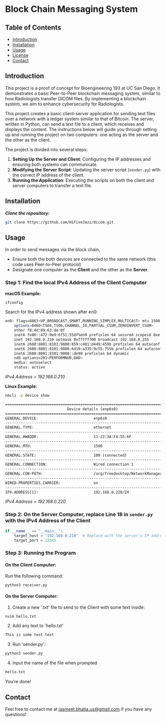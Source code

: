 # Block Chain Messaging System

## Table of Contents

- [Introduction](#introduction)
- [Installation](#installation)
- [Usage](#usage)
- [License](#license)
- [Contact](#contact)

## Introduction
This project is a proof of concept for Bioengineering 193 at UC San Diego. It demonstrates a basic Peer-to-Peer blockchain messaging system, similar to how Radiologists transfer DICOM files. By implementing a blockchain system, we aim to enhance cybersecurity for Radiologists.

This project creates a basic client-server application for sending text files over a network with a ledger system similar to that of Bitcoin. The server, written in Python, can send a text file to a client, which receives and displays the content. The instructions below will guide you through setting up and running the project on two computers: one acting as the server and the other as the client.

The project is divided into several steps:

1. **Setting Up the Server and Client**: Configuring the IP addresses and ensuring both systems can communicate.
2. **Modifying the Server Script**: Updating the server script (`sender.py`) with the correct IP address of the client.
3. **Running the Application**: Executing the scripts on both the client and server computers to transfer a text file.

## Installation
***Clone the repository:***
```bash
git clone https://github.com/HiFiveJazz/dicom.git
```
## Usage

In order to send messages via the block chain, 
- Ensure both the both devices are connected to the same network (this code uses Peer-to-Peer protocol)
- Designate one computer as the **Client** and the other as the **Server**.

### Step 1: Find the local IPv4 Address of the Client Computer

**macOS Example:**

```bash
ifconfig
```
Search for the IPv4 address shown after en0:

```bash
en0: flags=8863<UP,BROADCAST,SMART,RUNNING,SIMPLEX,MULTICAST> mtu 1500
	options=6460<TSO4,TSO6,CHANNEL_IO,PARTIAL_CSUM,ZEROINVERT_CSUM>
	ether f8:4d:89:63:de:0f
	inet6 fe80::472:9e9:6f51:55df%en0 prefixlen 64 secured scopeid 0xe 
	inet 192.168.0.210 netmask 0xffffff00 broadcast 192.168.0.255
	inet6 2600:8801:8101:9800:859:c401:d449:459b prefixlen 64 autoconf secured 
	inet6 2600:8801:8101:9800:6419:a335:9c55:755b prefixlen 64 autoconf temporary 
	inet6 2600:8801:8101:9800::de98 prefixlen 64 dynamic 
	nd6 options=201<PERFORMNUD,DAD>
	media: autoselect
	status: active
```

*IPv4 Address = 192.168.0.210*

**Linux Example:**

```bash
nmcli -p device show
```
```bash
===============================================================================
                            Device details (enp6s0)
===============================================================================
GENERAL.DEVICE:                         enp6s0
-------------------------------------------------------------------------------
GENERAL.TYPE:                           ethernet
-------------------------------------------------------------------------------
GENERAL.HWADDR:                         11:22:3A:F4:55:6F
-------------------------------------------------------------------------------
GENERAL.MTU:                            1500
-------------------------------------------------------------------------------
GENERAL.STATE:                          100 (connected)
-------------------------------------------------------------------------------
GENERAL.CONNECTION:                     Wired connection 1
-------------------------------------------------------------------------------
GENERAL.CON-PATH:                       /org/freedesktop/NetworkManager/ActiveConne>
-------------------------------------------------------------------------------
WIRED-PROPERTIES.CARRIER:               on
-------------------------------------------------------------------------------
IP4.ADDRESS[1]:                         192.168.0.220/24
```

*IPv4 Address = 192.168.0.220*

### Step 2: On the Server Computer, replace Line 18 in `sender.py` with the IPv4 Address of the Client
```python
if __name__ == "__main__":
    target_host = "192.168.0.210"  # Replace with the server's IP address
    target_port = 12345
```

### Step 3: Running the Program

#### On the Client Computer:
Run the following command:
```bash
python3 receiver.py
```

#### On the Server Computer:

1. Create a new '.txt' file to send to the Client with some text inside:

```bash
nvim hello.txt
```
2. Add any text to 'hello.txt'

```hello.txt
This is some test text
```

3. Run 'sender.py':

```bash
python3 sender.py
```

4. Input the name of the file when prompted

```bash
hello.txt
```

You're done!

## Contact
Feel free to contact me at jasmeet.bhatia.us@gmail.com if you have any questions!
